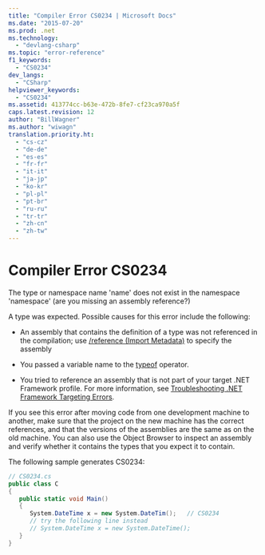 ```yaml
---
title: "Compiler Error CS0234 | Microsoft Docs"
ms.date: "2015-07-20"
ms.prod: .net
ms.technology: 
  - "devlang-csharp"
ms.topic: "error-reference"
f1_keywords: 
  - "CS0234"
dev_langs: 
  - "CSharp"
helpviewer_keywords: 
  - "CS0234"
ms.assetid: 413774cc-b63e-472b-8fe7-cf23ca970a5f
caps.latest.revision: 12
author: "BillWagner"
ms.author: "wiwagn"
translation.priority.ht: 
  - "cs-cz"
  - "de-de"
  - "es-es"
  - "fr-fr"
  - "it-it"
  - "ja-jp"
  - "ko-kr"
  - "pl-pl"
  - "pt-br"
  - "ru-ru"
  - "tr-tr"
  - "zh-cn"
  - "zh-tw"
---
```

# Compiler Error CS0234
The type or namespace name 'name' does not exist in the namespace 'namespace' (are you missing an assembly reference?)  
  
 A type was expected. Possible causes for this error include the following:  
  
-   An assembly that contains the definition of a type was not referenced in the compilation; use [/reference (Import Metadata)](../../../csharp/language-reference/compiler-options/reference-compiler-option.md) to specify the assembly  
  
-   You passed a variable name to the [typeof](../../../csharp/language-reference/keywords/typeof.md) operator.  
  
-   You tried to reference an assembly that is not part of your target .NET Framework profile. For more information, see [Troubleshooting .NET Framework Targeting Errors](/visualstudio/msbuild/troubleshooting-dotnet-framework-targeting-errors).  
  
 If you see this error after moving code from one development machine to another, make sure that the project on the new machine has the correct references, and that the versions of the assemblies are the same as on the old machine. You can also use the Object Browser to inspect an assembly and verify whether it contains the types that you expect it to contain.  
  
 The following sample generates CS0234:  
  
```csharp  
// CS0234.cs  
public class C  
{  
   public static void Main()  
   {  
      System.DateTime x = new System.DateTim();   // CS0234  
      // try the following line instead  
      // System.DateTime x = new System.DateTime();  
   }  
}  
```